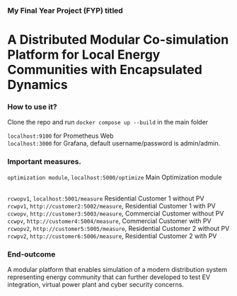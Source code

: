 ### My Final Year Project (FYP) titled 
# A Distributed Modular Co-simulation Platform for Local Energy Communities with Encapsulated Dynamics 


### How to use it?
Clone the repo and run 
`docker compose up --build` in the main folder

`localhost:9100` for Prometheus Web <br>
`localhost:3000` for Grafana, default username/password is admin/admin.

### Important measures.
`optimization module`, `localhost:5000/optimize` Main Optimization module <br><br>

`rcwopv1`, `localhost:5001/measure` Residential Customer 1 without PV <br>
`rcwpv1`, `http://customer2:5002/measure`, Residential Customer 1 with PV <br>
`ccwopv`, `http://customer3:5003/measure`, Commercial Customer without PV <br>
`ccwpv`, `http://customer4:5004/measure`, Commercial Customer with PV <br>
`rcwopv2`, `http://customer5:5005/measure`, Residential Customer 2 without PV <br>
`rcwpv2`, `http://customer6:5006/measure`, Residential Customer 2 with PV <br>

### End-outcome
A modular platform that enables simulation of a modern distribution system
representing energy community that can further developed to test EV integration,
virtual power plant and cyber security concerns. 

